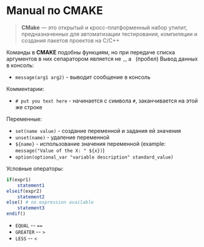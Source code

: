 # Manual по CMAKE
> **CMake** — это открытый и кросс-платформенный набор утилит, предназначенных для автоматизации тестирования, компиляции и создания пакетов проектов на C/C++

Команды в **CMAKE** подобны функциям, но при передаче списка аргументов в них сепаратором является не `,`, а ` `(пробел)
Вывод данных в консоль:
* `message(arg1 arg2)` - выводит сообщение в консоль

Комментарии:
* `# put you text here` - начинается с символа `#`, заканчивается на этой же строке

Переменные:
* `set(name value)` - создание переменной и задания ей значения
* `unset(name)` - удаление переменной
* `${name}` - использование значения переменной
(example: `message("Value of the X: " ${x})`)
* `option(optional_var "variable description" standard_value)`

Условные операторы:
```cmake
if(expr1)
    statement1
elseif(expr2)
    statement2
else() # no expression available
    statement3
endif() 
```
* `EQUAL` -- `==`
* `GREATER` -- `>`
* `LESS` -- `<`
